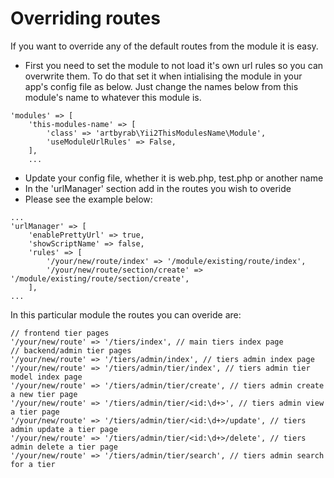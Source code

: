 # Overriding routes

If you want to override any of the default routes from the module it is easy. 

* First you need to set the module to not load it's own url rules so you can overwrite them. To do that set it when intialising the module in your app's config file as below. Just change the names below from this module's name to whatever this module is.

```
'modules' => [
    'this-modules-name' => [
        'class' => 'artbyrab\Yii2ThisModulesName\Module',
        'useModuleUrlRules' => False,
    ],
    ...
```

* Update your config file, whether it is web.php, test.php or another name
* In the 'urlManager' section add in the routes you wish to overide
* Please see the example below:

```
...
'urlManager' => [
    'enablePrettyUrl' => true,
    'showScriptName' => false,
    'rules' => [
        '/your/new/route/index' => '/module/existing/route/index',
        '/your/new/route/section/create' => '/module/existing/route/section/create',
    ],
...
```

In this particular module the routes you can overide are:
```
// frontend tier pages
'/your/new/route' => '/tiers/index', // main tiers index page
// backend/admin tier pages
'/your/new/route' => '/tiers/admin/index', // tiers admin index page
'/your/new/route' => '/tiers/admin/tier/index', // tiers admin tier model index page
'/your/new/route' => '/tiers/admin/tier/create', // tiers admin create a new tier page
'/your/new/route' => '/tiers/admin/tier/<id:\d+>', // tiers admin view a tier page
'/your/new/route' => '/tiers/admin/tier/<id:\d+>/update', // tiers admin update a tier page
'/your/new/route' => '/tiers/admin/tier/<id:\d+>/delete', // tiers admin delete a tier page
'/your/new/route' => '/tiers/admin/tier/search', // tiers admin search for a tier
```